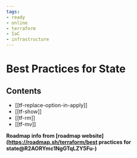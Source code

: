 ```yaml
---
tags:
- ready
- online
- terraform
- IaC
- infrastructure
---
```


# Best Practices for State

## Contents

- [[tf-replace-option-in-apply]]
- [[tf-show]]
- [[tf-rm]]
- [[tf-mv]]

__Roadmap info from [roadmap website](<https://roadmap.sh/terraform/best> practices for state@R2AORYmc1NgGTqLZY5Fu-)__
